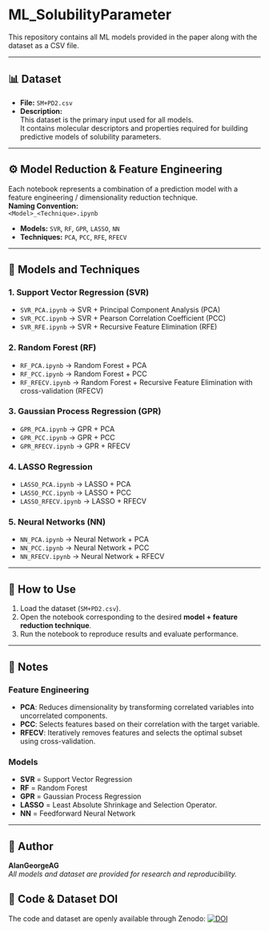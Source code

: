# **ML_SolubilityParameter**

This repository contains all ML models provided in the paper along with the dataset as a CSV file.

---

## 📊 **Dataset**

- **File:** `SM+PD2.csv`  
- **Description:**  
  This dataset is the primary input used for all models.  
  It contains molecular descriptors and properties required for building predictive models of solubility parameters.

---

## ⚙️ **Model Reduction & Feature Engineering**

Each notebook represents a combination of a prediction model with a feature engineering / dimensionality reduction technique.  
**Naming Convention:**  
`<Model>_<Technique>.ipynb`  

- **Models:** `SVR`, `RF`, `GPR`, `LASSO`, `NN`  
- **Techniques:** `PCA`, `PCC`, `RFE`, `RFECV`

---

## 🔑 **Models and Techniques**

### 1. **Support Vector Regression (SVR)**
- `SVR_PCA.ipynb` → SVR + Principal Component Analysis (PCA)  
- `SVR_PCC.ipynb` → SVR + Pearson Correlation Coefficient (PCC)  
- `SVR_RFE.ipynb` → SVR + Recursive Feature Elimination (RFE)  

### 2. **Random Forest (RF)**
- `RF_PCA.ipynb` → Random Forest + PCA  
- `RF_PCC.ipynb` → Random Forest + PCC  
- `RF_RFECV.ipynb` → Random Forest + Recursive Feature Elimination with cross-validation (RFECV)  

### 3. **Gaussian Process Regression (GPR)**
- `GPR_PCA.ipynb` → GPR + PCA  
- `GPR_PCC.ipynb` → GPR + PCC  
- `GPR_RFECV.ipynb` → GPR + RFECV  

### 4. **LASSO Regression**
- `LASSO_PCA.ipynb` → LASSO + PCA  
- `LASSO_PCC.ipynb` → LASSO + PCC  
- `LASSO_RFECV.ipynb` → LASSO + RFECV  

### 5. **Neural Networks (NN)**
- `NN_PCA.ipynb` → Neural Network + PCA  
- `NN_PCC.ipynb` → Neural Network + PCC  
- `NN_RFECV.ipynb` → Neural Network + RFECV  

---

## 📘 **How to Use**

1. Load the dataset (`SM+PD2.csv`).  
2. Open the notebook corresponding to the desired **model + feature reduction technique**.  
3. Run the notebook to reproduce results and evaluate performance.  

---

## 📑 **Notes**

### **Feature Engineering**
- **PCA**: Reduces dimensionality by transforming correlated variables into uncorrelated components.  
- **PCC**: Selects features based on their correlation with the target variable.  
- **RFECV**: Iteratively removes features and selects the optimal subset using cross-validation.  

### **Models**
- **SVR** = Support Vector Regression  
- **RF** = Random Forest  
- **GPR** = Gaussian Process Regression  
- **LASSO** =  Least Absolute Shrinkage and Selection Operator.
- **NN** = Feedforward Neural Network  

---

## 👤 **Author**

**AlanGeorgeAG**  
_All models and dataset are provided for research and reproducibility._

## 🔗 **Code & Dataset DOI**

The code and dataset are openly available through Zenodo: [![DOI](https://zenodo.org/badge/DOI/10.5281/zenodo.16981133.svg)](https://doi.org/10.5281/zenodo.16981133)
